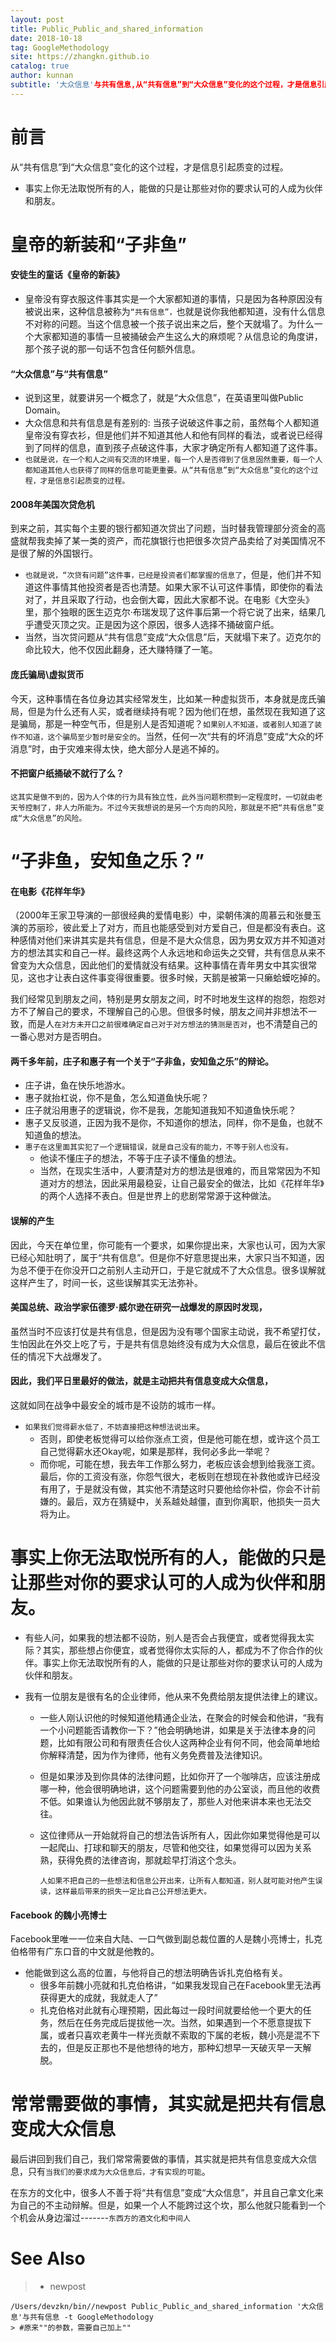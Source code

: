 ```yaml
---
layout: post
title: Public_Public_and_shared_information
date: 2018-10-18
tag: GoogleMethodology
site: https://zhangkn.github.io
catalog: true
author: kunnan
subtitle: '大众信息'与共有信息,从“共有信息”到“大众信息”变化的这个过程，才是信息引起质变的过程。
---
```




# 前言



从“共有信息”到“大众信息”变化的这个过程，才是信息引起质变的过程。

* 事实上你无法取悦所有的人，能做的只是让那些对你的要求认可的人成为伙伴和朋友。



# 皇帝的新装和“子非鱼”





#### 安徒生的童话《皇帝的新装》



* 皇帝没有穿衣服这件事其实是一个大家都知道的事情，只是因为各种原因没有被说出来，这种信息被称为`“共有信息”，`也就是说你我他都知道，没有什么信息不对称的问题。当这个信息被一个孩子说出来之后，整个天就塌了。为什么一个大家都知道的事情一旦被捅破会产生这么大的麻烦呢？从信息论的角度讲，那个孩子说的那一句话不包含任何额外信息。

####  “大众信息”与“共有信息”



* 说到这里，就要讲另一个概念了，就是“大众信息”，在英语里叫做Public Domain。
* 大众信息和共有信息是有差别的: 当孩子说破这件事之前，虽然每个人都知道皇帝没有穿衣衫，但是他们并不知道其他人和他有同样的看法，或者说已经得到了同样的信息，直到孩子点破这件事，大家才确定所有人都知道了这件事。
* `也就是说，在一个和人之间有交流的环境里，每一个人是否得到了信息固然重要，每一个人都知道其他人也获得了同样的信息可能更重要。从“共有信息”到“大众信息”变化的这个过程，才是信息引起质变的过程。`





#### 2008年美国次贷危机

到来之前，其实每个主要的银行都知道次贷出了问题，当时替我管理部分资金的高盛就帮我卖掉了某一类的资产，而花旗银行也把很多次贷产品卖给了对美国情况不是很了解的外国银行。

* `也就是说，“次贷有问题”这件事，已经是投资者们都掌握的信息了`，但是，他们并不知道这件事情其他投资者是否也清楚。如果大家不认可这件事情，即使你的看法对了，并且采取了行动，也会倒大霉，因此大家都不说。在电影《大空头》里，那个独眼的医生迈克尔·布瑞发现了这件事后第一个将它说了出来，结果几乎遭受灭顶之灾。正是因为这个原因，很多人选择不捅破窗户纸。
* 当然，当次贷问题从“共有信息”变成“大众信息”后，天就塌下来了。迈克尔的命比较大，他不仅因此翻身，还大赚特赚了一笔。





#### 庞氏骗局\虚拟货币

今天，这种事情在各位身边其实经常发生，比如某一种虚拟货币，本身就是庞氏骗局，但是为什么还有人买，或者继续持有呢？因为他们在想，虽然现在我知道了这是骗局，那是一种空气币，但是别人是否知道呢？`如果别人不知道，或者别人知道了装作不知道，这个骗局至少暂时是安全的`。当然，任何一次“共有的坏消息”变成“大众的坏消息”时，由于灾难来得太快，绝大部分人是逃不掉的。



#### 不把窗户纸捅破不就行了么？



`这其实是做不到的，因为人个体的行为具有独立性，此外当问题积攒到一定程度时，一切就由老天爷控制了，非人力所能为。不过今天我想说的是另一个方向的风险，那就是不把“共有信息”变成“大众信息”的风险。`







# “子非鱼，安知鱼之乐？”

#### 在电影《花样年华》

（2000年王家卫导演的一部很经典的爱情电影）中，梁朝伟演的周慕云和张曼玉演的苏丽珍，彼此爱上了对方，而且也能感受到对方爱自己，但是都没有表白。这种感情对他们来讲其实是共有信息，但是不是大众信息，因为男女双方并不知道对方的想法其实和自己一样。最终这两个人永远地和命运失之交臂，共有信息从来不曾变为大众信息，因此他们的爱情就没有结果。这种事情在青年男女中其实很常见，这也才让表白这件事变得很重要。很多时候，天鹅是被第一只癞蛤蟆吃掉的。



我们经常见到朋友之间，特别是男女朋友之间，时不时地发生这样的抱怨，抱怨对方不了解自己的要求，不理解自己的心思。但很多时候，朋友之间并非想法不一致，而是人`在对方未开口之前很难确定自己对于对方想法的猜测是否对`，也不清楚自己的一番心思对方是否明白。









#### 两千多年前，庄子和惠子有一个关于“子非鱼，安知鱼之乐”的辩论。



* 庄子讲，鱼在快乐地游水。
* 惠子就抬杠说，你不是鱼，怎么知道鱼快乐呢？
* 庄子就沿用惠子的逻辑说，你不是我，怎能知道我知不知道鱼快乐呢？
* 惠子又反驳道，正因为我不是你，不知道你的想法，同样，你不是鱼，也就不知道鱼的想法。
* `惠子在这里面其实犯了一个逻辑错误，就是自己没有的能力，不等于别人也没有。`
  * 他读不懂庄子的想法，不等于庄子读不懂鱼的想法。
  * 当然，在现实生活中，人要清楚对方的想法是很难的，而且常常因为不知道对方的想法，因此采用最稳妥，让自己最安全的做法，比如《花样年华》的两个人选择不表白。但是世界上的悲剧常常源于这种做法。





#### 误解的产生

因此，今天在单位里，你可能有一个要求，如果你提出来，大家也认可，因为大家已经心知肚明了，属于“共有信息”。但是你不好意思提出来，大家只当不知道，因为总不便于在你没开口之前别人主动开口，于是它就成不了大众信息。很多误解就这样产生了，时间一长，这些误解其实无法弥补。



#### 美国总统、政治学家伍德罗·威尔逊在研究一战爆发的原因时发现，

虽然当时不应该打仗是共有信息，但是因为没有哪个国家主动说，我不希望打仗，生怕因此在外交上吃了亏，于是共有信息始终没有成为大众信息，最后在彼此不信任的情况下大战爆发了。



#### 因此，我们平日里最好的做法，就是主动把共有信息变成大众信息，

这就如同在战争中最安全的城市是不设防的城市一样。

* `如果我们觉得薪水低了，不妨直接把这种想法说出来`。
  * 否则，即使老板觉得可以给你涨点工资，但是他可能在想，或许这个员工自己觉得薪水还Okay呢，如果是那样，我何必多此一举呢？
  * 而你呢，可能在想，我去年工作那么努力，老板应该会想到给我涨工资。最后，你的工资没有涨，你怨气很大，老板则在想现在补救他或许已经没有用了，于是就没有做，其实他不清楚这时只要他给你补偿，你会不计前嫌的。最后，双方在猜疑中，关系越处越僵，直到你离职，他损失一员大将为止。



# 事实上你无法取悦所有的人，能做的只是让那些对你的要求认可的人成为伙伴和朋友。



* 有些人问，如果我的想法都不设防，别人是否会占我便宜，或者觉得我太实际？其实，那些想占你便宜，或者觉得你太实际的人，都成为不了你合作的伙伴。事实上你无法取悦所有的人，能做的只是让那些对你的要求认可的人成为伙伴和朋友。



* 我有一位朋友是很有名的企业律师，他从来不免费给朋友提供法律上的建议。

  * 一些人刚认识他的时候知道他精通企业法，在聚会的时候会和他讲，“我有一个小问题能否请教你一下？”他会明确地讲，如果是关于法律本身的问题，比如有限公司和有限责任合伙人这两种企业有何不同，他会简单地给你解释清楚，因为作为律师，他有义务免费普及法律知识。

  * 但是如果涉及到你具体的法律问题，比如你开了一个咖啡店，应该注册成哪一种，他会很明确地讲，这个问题需要到他的办公室谈，而且他的收费不低。如果谁认为他因此就不够朋友了，那些人对他来讲本来也无法交往。

  * 这位律师从一开始就将自己的想法告诉所有人，因此你如果觉得他是可以一起爬山、打球和聊天的朋友，尽管和他交往，如果觉得可以因为关系熟，获得免费的法律咨询，那就趁早打消这个念头。





    `人如果不把自己的一些想法和信息公开出来，让所有人都知道，别人就可能对他产生误读，这样最后带来的损失一定比自己公开想法更大。`



####  Facebook 的魏小亮博士

Facebook里唯一一位来自大陆、一口气做到副总裁位置的人是魏小亮博士，扎克伯格带有广东口音的中文就是他教的。

* 他能做到这么高的位置，与他将自己的想法明确告诉扎克伯格有关。
  * 很多年前魏小亮就和扎克伯格讲，“如果我发现自己在Facebook里无法再获得更大的成就，我就走人了”
  * 扎克伯格对此就有心理预期，因此每过一段时间就要给他一个更大的任务，然后在任务完成后提拔他一次。当然，如果遇到一个不愿意提拔下属，或者只喜欢老黄牛一样光贡献不索取的下属的老板，魏小亮是混不下去的，但是反正那也不是他想待的地方，那种幻想早一天破灭早一天解脱。







#  常常需要做的事情，其实就是把共有信息变成大众信息

最后讲回到我们自己，我们常常需要做的事情，其实就是把共有信息变成大众信息，只有`当我们的要求成为大众信息后，才有实现的可能`。

在东方的文化中，很多人不善于将“共有信息”变成“大众信息”，并且自己拿文化来为自己的不主动辩解。但是，如果一个人不能跨过这个坎，那么他就只能看到一个个机会从身边溜过-------`东西方的酒文化和中间人`

# See Also 



>* newpost 
>
```
/Users/devzkn/bin//newpost Public_Public_and_shared_information '大众信息'与共有信息 -t GoogleMethodology
> #原来""的参数，需要自己加上""
```

